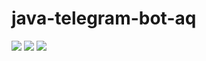# java-telegram-bot-aq

<a href="https://t.me/haskmebot"><img src="https://img.shields.io/badge/telegram bot-0088cc.svg?logo=telegram&logoColor=white"/></a>
<img src="https://img.shields.io/badge/postgresql-326790.svg?logo=postgresql&logoColor=white"/>
<img src="https://img.shields.io/badge/heroku-6761a5.svg?logo=heroku&logoColor=white"/>
